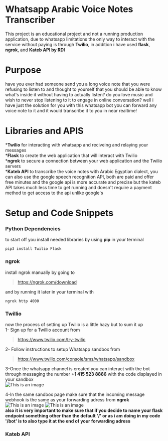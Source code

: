 # Whatsapp Arabic Voice Notes Transcriber
This project is an educational project and not a running production application, due to whatsapp limitations the only way to interact with the service without paying is through **Twilio**, in addition i have used **flask**, **ngrok**, and **Kateb API by RDI**  


# Purpose
have you ever had someone send you a long voice note that you were refusing to listen to and thought to yourself that you should be able to know what's inside it without having to actually listen? do you love music and wish to never stop listening to it to engage in online conversation? well i have just the solution for you
with this whatsapp bot you can forward any voice note to it and it would transcribe it to you in near realtime!



# Libraries and APIS
***Twilio** for interacting with whatsapp and reciveing and relaying your messages  
***Flask** to create the web application that will interact with Twilio  
***ngrok** to secure a connection between your web application and the Twilio servers  
***Kateb API** to transcribe the voice notes with Arabic Egyptian dialect, you can also use the google speech recognition API, both are paid and offer free minutes and the google api is more accurate and precise but the kateb API takes much less time to get running and doesn't require a payment method to get access to the api unlike google's

# Setup and Code Snippets 
### Python Dependencies    
to start off you install needed libraries by using **pip** in your terminal
```
pip3 install Twilio Flask
```
### ngrok     
install ngrok manually by going to  
>https://ngrok.com/download      

and by running it later in your terminal with
```
ngrok http 4000
```
### Twillio   
now the process of setting up Twilio is a little hazy but to sum it up   
1- Sign up for a Twillio account from 
>https://www.twilio.com/try-twilio    

2- Follow instructions to setup Whatsapp sandbox from
>https://www.twilio.com/console/sms/whatsapp/sandbox 


3-Once the whatsapp channel is created you can interact with the bot through messaging the number **+1 415 523 8886** with the code displayed in your sandbox  
![This is an image](https://i.imgur.com/CKXP7ZM.png)

4-In the same sandbox page make sure that the incoming message webhook is the same as your forwarding adress from **ngrok**  
![This is an image](https://i.imgur.com/ZapIsd8.png)
![This is an image](https://i.imgur.com/EB0AZlC.png)  
**also it is very important to make sure that if you decide to name your flask endpoint something other than the default '/' or as i am doing in my code '/bot' is to also type it at the end of your forwarding adress**   

### Kateb API

